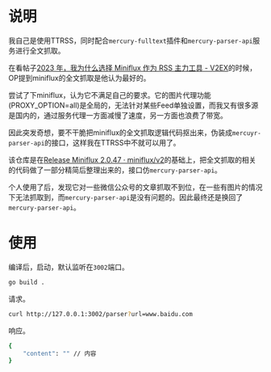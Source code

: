 # 说明

我自己是使用TTRSS，同时配合`mercury-fulltext`插件和`mercury-parser-api`服务进行全文抓取。

在看帖子[2023 年，我为什么选择 Miniflux 作为 RSS 主力工具 - V2EX](https://www.v2ex.com/t/963837?r=AboutRSS)的时候，OP提到miniflux的全文抓取是他认为最好的。

尝试了下miniflux，认为它不满足自己的要求。它的图片代理功能(PROXY_OPTION=all)是全局的，无法针对某些Feed单独设置，而我又有很多源是国内的，通过服务代理一方面减慢了速度，另一方面也浪费了带宽。

因此突发奇想，要不干脆把miniflux的全文抓取逻辑代码抠出来，伪装成`mercuyr-parser-api`的接口，这样我在TTRSS中不就可以用了。

该仓库是在[Release Miniflux 2.0.47 · miniflux/v2](https://github.com/miniflux/v2/releases/tag/2.0.47)的基础上，把全文抓取的相关的代码做了一部分精简后整理出来的，接口仿`mercury-parser-api`。

个人使用了后，发现它对一些微信公众号的文章抓取不到位，在一些有图片的情况下无法抓取到，而`mercury-parser-api`是没有问题的。因此最终还是换回了`mercury-parser-api`。

# 使用

编译后，启动，默认监听在`3002`端口。

```bash
go build .
```

请求。

```bash
curl http://127.0.0.1:3002/parser?url=www.baidu.com
```

响应。

```bash
{
    "content": "" // 内容
}
```